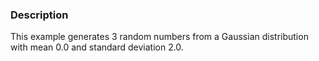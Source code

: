 ### Description
This example generates 3 random numbers from a Gaussian distribution with mean 0.0 and standard deviation 2.0. 
